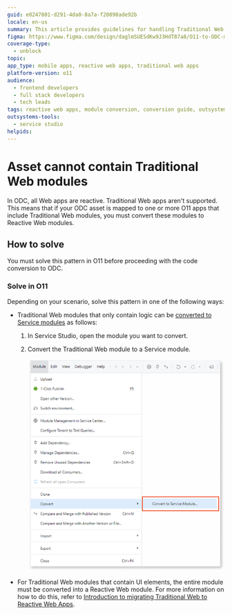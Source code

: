 ```yaml
---
guid: e0247801-d291-4da0-8a7a-f20098ade92b
locale: en-us
summary: This article provides guidelines for handling Traditional Web modules before converting O11 apps to OutSystems Developer Cloud (ODC).
figma: https://www.figma.com/design/daglmSUESdKw9J3HdT87a8/O11-to-ODC-migration?node-id=2993-53
coverage-type: 
  - unblock
topic: 
app_type: mobile apps, reactive web apps, traditional web apps
platform-version: o11
audience: 
  - frontend developers
  - full stack developers
  - tech leads
tags: reactive web apps, module conversion, conversion guide, outsystems 11, traditional web apps
outsystems-tools: 
  - service studio
helpids: 
---
```


# Asset cannot contain Traditional Web modules

In ODC, all Web apps are reactive. Traditional Web apps aren't supported. This means that if your ODC asset is mapped to one or more O11 apps that include Traditional Web modules, you must convert these modules to Reactive Web modules.

## How to solve

You must solve this pattern in O11 before proceeding with the code conversion to ODC.

### Solve in O11

Depending on your scenario, solve this pattern in one of the following ways:

* Traditional Web modules that only contain logic can be [converted to Service modules](../../building-apps/reuse-and-refactor/convert-to-service.md) as follows:

    1. In Service Studio, open the module you want to convert.

    1. Convert the Traditional Web module to a Service module.

        ![Screenshot in Service Studio on how to convert a Traditional module to a service module](images/trad-web-module-convert-service-ss.png "How to convert a Traditional module to a service module")

* For Traditional Web modules that contain UI elements, the entire module must be converted into a Reactive Web module. For more information on how to do this, refer to [Introduction to migrating Traditional Web to Reactive Web Apps](https://www.outsystems.com/tk/redirect?g=6fd52b69-653d-4384-b9fe-7e30b698609b).
